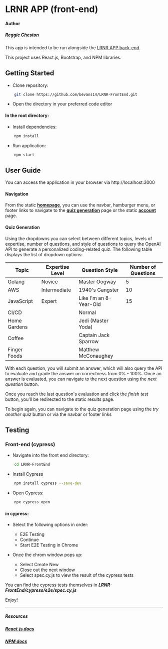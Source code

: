 # LRNR APP (front-end)

#### Author

##### [Reggie Cheston](https://github.com/reggiecheston)

This app is intended to be run alongside the [LRNR APP back-end](https://github.com/reggiecheston/LRNR-backend1).

This project uses React.js, Bootstrap, and NPM libraries.

## Getting Started

- Clone repository:

```bash
    git clone https://github.com/bevans14/LRNR-FrontEnd.git
```

- Open the directory in your preferred code editor

#### In the root directory:

- Install dependencies:

```bash
    npm install
```

- Run application:

```bash
    npm start
```

## User Guide

You can access the application in your browser via http://localhost:3000

#### Navigation

From the static [**homepage**](http://localhost:3000), you can use the navbar, hamburger menu, or footer links to navigate to the [**quiz generation**](http://localhost:3000/categories) page or the static [**account**](http://localhost:3000/account) page.

#### Quiz Generation

Using the dropdowns you can select between different topics, levels of expertise, number of questions, and style of questions to query the OpenAI API to generate a personalized coding-related quiz. The following table displays the list of dropdown options:

| **Topic**    | **Expertise Level** | **Question Style**     | **Number of Questions** |
| ------------ | ------------------- | ---------------------- | ----------------------- |
| Golang       | Novice              | Master Oogway          | 5                       |
| AWS          | Intermediate        | 1940's Gangster        | 10                      |
| JavaScript   | Expert              | Like I'm an 8-Year-Old | 15                      |
| CI/CD        |                     | Normal                 |                         |
| Home Gardens |                     | Jedi (Master Yoda)     |                         |
| Coffee       |                     | Captain Jack Sparrow   |                         |
| Finger Foods |                     | Matthew McConaughey    |                         |

With each question, you will submit an answer, which will also query the API to evaluate and grade the answer on correctness from 0% - 100%. Once an answer is evaluated, you can navigate to the next question using the _next question_ button.

Once you reach the last question's evaluation and click the _finish test_ button, you'll be redirected to the static results page.

To begin again, you can navigate to the quiz generation page using the _try another quiz_ button or via the navbar or footer links

## Testing

### Front-end (cypress)

- Navigate into the front end directory:

```bash
    cd LRNR-FrontEnd
```

- Install Cypress

```bash
    npm install cypress --save-dev
```

- Open Cypress:

```bash
    npx cypress open
```

#### in cypress:

- Select the following options in order:

  - E2E Testing
  - Continue
  - Start E2E Testing in Chrome

- Once the chrom window pops up:
  - Select Create New
  - Close out the next window
  - Select spec.cy.js to view the result of the cypress tests

You can find the cypress tests themselves in **_LRNR-FrontEnd/cypress/e2e/spec.cy.js_**

Enjoy!

---

##### Resources

##### [React.js docs](https://legacy.reactjs.org/docs/getting-started.html)

##### [NPM docs](https://docs.npmjs.com/)
